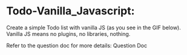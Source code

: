 # Todo-Vanilla_Javascript:

Create a simple Todo list with vanilla JS (as you see in the GIF below). 
Vanilla JS means no plugins, no libraries, nothing.

Refer to the question doc for more details: Question Doc
